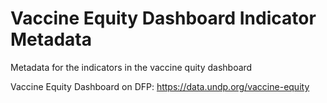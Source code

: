 # Vaccine Equity Dashboard Indicator Metadata

Metadata for the indicators in the vaccine quity dashboard

Vaccine Equity Dashboard on DFP: https://data.undp.org/vaccine-equity
